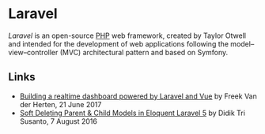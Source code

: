 # Laravel

<dfn>Laravel</dfn> is an open-source [PHP](README.md) web framework, created by Taylor Otwell and intended for the development of web applications following the model–view–controller (MVC) architectural pattern and based on Symfony.

## Links

-   [Building a realtime dashboard powered by Laravel and Vue](https://murze.be/building-a-realtime-dashboard-powered-by-laravel-and-vue-2017-edition) by Freek Van der Herten, 21 June 2017
-   [Soft Deleting Parent & Child Models in Eloquent Laravel 5](https://medium.com/teknomuslim/soft-deleting-parent-child-models-in-eloquent-laravel-5-dc05a29133bf) by Didik Tri Susanto, 7 August 2016
